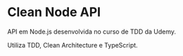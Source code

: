 # Clean Node API 
API em Node.js desenvolvida no curso de TDD da Udemy.

Utiliza TDD, Clean Architecture e TypeScript.
